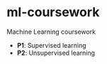 # ml-coursework
Machine Learning coursework
* **P1**: Supervised learning
* **P2**: Unsupervised learning
